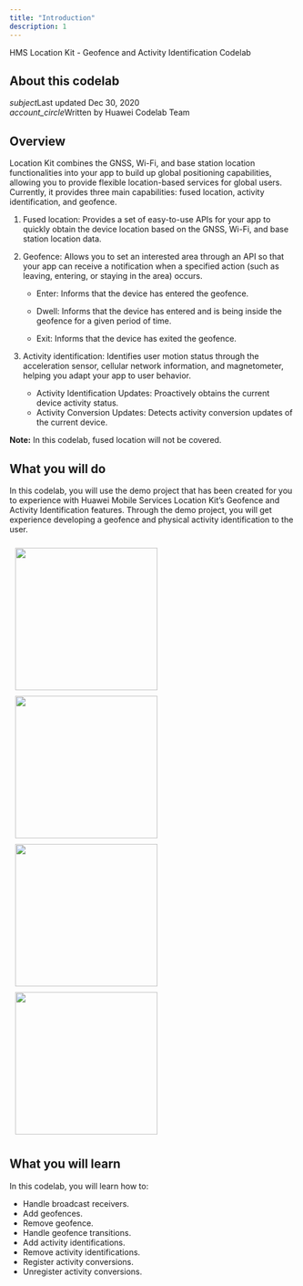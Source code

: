 ```yaml
---
title: "Introduction"
description: 1
---
```


<huawei-codelab-about codelab-title="HMS Location Kit - Geofence and Activity Identification Codelab" last-updated="2020-12-30T13:20:13-07:00" authors="Huawei Codelab Team">

<div class="HMS Location Kit - Geofence and Activity Identification">
<div class="token">HMS Location Kit - Geofence and Activity Identification Codelab</div></div>
<div class="about-card">
<h2 class="title">About this codelab</h2>
<div class="last-updated"><i class="material-icons">subject</i>Last updated Dec 30, 2020</div>
<div class="authors"><i class="material-icons">account_circle</i>Written by Huawei Codelab Team</div></div>
</huawei-codelab-about>

## **Overview**

Location Kit combines the GNSS, Wi-Fi, and base station location functionalities into your app to build up global positioning capabilities, allowing you to provide flexible location-based services for global users. Currently, it provides three main capabilities: fused location, activity identification, and geofence.

1. Fused location: Provides a set of easy-to-use APIs for your app to quickly obtain the device location based on the GNSS, Wi-Fi, and base station location data.

2. Geofence: Allows you to set an interested area through an API so that your app can receive a notification when a specified action (such as leaving, entering, or staying in the area) occurs.

   - Enter: Informs that the device has entered the geofence.

   - Dwell: Informs that the device has entered and is being inside the geofence for a given period of time.

   - Exit: Informs that the device has exited the geofence.

3. Activity identification: Identifies user motion status through the acceleration sensor, cellular network information, and magnetometer, helping you adapt your app to user behavior.

   - Activity Identification Updates: Proactively obtains the current device activity status.
   - Activity Conversion Updates: Detects activity conversion updates of the current device.
<aside class="special">
	<p><strong>Note:</strong> In this codelab, fused location will not be covered.</p>
</aside>

## **What you will do**

In this codelab, you will use the demo project that has been created for you to experience with Huawei Mobile Services Location Kit’s Geofence and Activity Identification features. Through the demo project, you will get experience developing a geofence and physical activity identification to the user.

<div style="padding: 5px">
        <img style="width: 250.00px ; padding: 5px" src="https://raw.githubusercontent.com/hayricaral/gh-pages-locationkitcodelab/main/assets/LocationKit1.jpg">
        <img style="width: 250.00px ; padding: 5px" src="https://raw.githubusercontent.com/hayricaral/gh-pages-locationkitcodelab/main/assets/LocationKit2.jpg">
                <img style="width: 250.00px ; padding: 5px" src="https://raw.githubusercontent.com/hayricaral/gh-pages-locationkitcodelab/main/assets/LocationKit3.jpg">
        <img style="width: 250.00px ; padding: 5px" src="https://raw.githubusercontent.com/hayricaral/gh-pages-locationkitcodelab/main/assets/LocationKit4.jpg">
</div>


**What you will learn** 
-----------------------

In this codelab, you will learn how to:

<ul class="checklist">
	<li>Handle broadcast receivers.</li>
    <li>Add geofences.</li>
    <li>Remove geofence.</li>
    <li>Handle geofence transitions.</li>
    <li>Add activity identifications.</li>
    <li>Remove activity identifications.</li>
    <li>Register activity conversions.</li>
    <li>Unregister activity conversions.</li>
</ul>